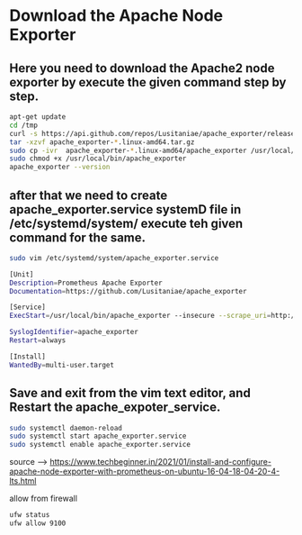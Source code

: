 # Download the Apache Node Exporter
 
## Here you need to download the Apache2 node exporter by execute the given command step by step.
```bash
apt-get update
cd /tmp 
curl -s https://api.github.com/repos/Lusitaniae/apache_exporter/releases/latest   | grep browser_download_url   | grep linux-amd64 | cut -d '"' -f 4 | wget -qi -
tar -xzvf apache_exporter-*.linux-amd64.tar.gz
sudo cp -ivr  apache_exporter-*.linux-amd64/apache_exporter /usr/local/bin
sudo chmod +x /usr/local/bin/apache_exporter
apache_exporter --version
```
## after that we need to create apache_exporter.service systemD file in /etc/systemd/system/ execute teh given command for the same.
```bash
sudo vim /etc/systemd/system/apache_exporter.service
```
```bash
[Unit]
Description=Prometheus Apache Exporter
Documentation=https://github.com/Lusitaniae/apache_exporter

[Service]
ExecStart=/usr/local/bin/apache_exporter --insecure --scrape_uri=http://localhost/server-status/?auto --web.listen-address=0.0.0.0:9100 --telemetry.endpoint=/metrics

SyslogIdentifier=apache_exporter
Restart=always

[Install]
WantedBy=multi-user.target
```

## Save and exit from the vim text editor, and Restart the apache_expoter_service.
```bash
sudo systemctl daemon-reload
sudo systemctl start apache_exporter.service
sudo systemctl enable apache_exporter.service
```

source --> https://www.techbeginner.in/2021/01/install-and-configure-apache-node-exporter-with-prometheus-on-ubuntu-16-04-18-04-20-4-lts.html



allow from firewall 
```bash
ufw status
ufw allow 9100
```
